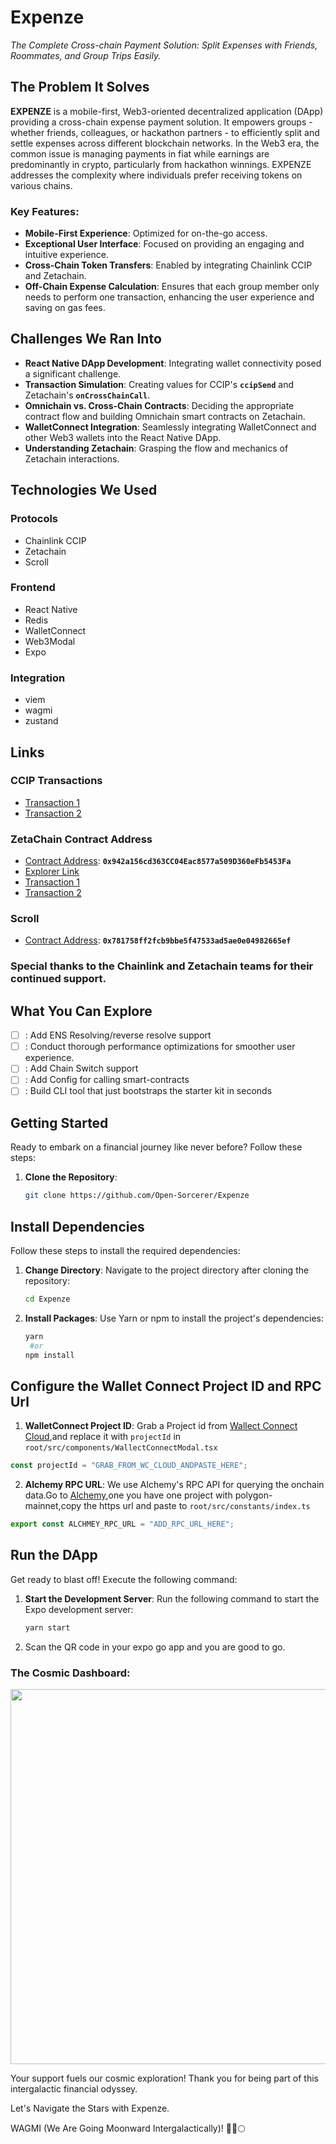 # Expenze

*The Complete Cross-chain Payment Solution:  Split Expenses with Friends, Roommates, and Group Trips Easily.*

## **The Problem It Solves**

**EXPENZE** is a mobile-first, Web3-oriented decentralized application (DApp) providing a cross-chain expense payment solution. It empowers groups - whether friends, colleagues, or hackathon partners - to efficiently split and settle expenses across different blockchain networks. In the Web3 era, the common issue is managing payments in fiat while earnings are predominantly in crypto, particularly from hackathon winnings. EXPENZE addresses the complexity where individuals prefer receiving tokens on various chains.

### **Key Features:**

- **Mobile-First Experience**: Optimized for on-the-go access.
- **Exceptional User Interface**: Focused on providing an engaging and intuitive experience.
- **Cross-Chain Token Transfers**: Enabled by integrating Chainlink CCIP and Zetachain.
- **Off-Chain Expense Calculation**: Ensures that each group member only needs to perform one transaction, enhancing the user experience and saving on gas fees.

## **Challenges We Ran Into**

- **React Native DApp Development**: Integrating wallet connectivity posed a significant challenge.
- **Transaction Simulation**: Creating values for CCIP's **`ccipSend`** and Zetachain's **`onCrossChainCall`**.
- **Omnichain vs. Cross-Chain Contracts**: Deciding the appropriate contract flow and building Omnichain smart contracts on Zetachain.
- **WalletConnect Integration**: Seamlessly integrating WalletConnect and other Web3 wallets into the React Native DApp.
- **Understanding Zetachain**: Grasping the flow and mechanics of Zetachain interactions.

## **Technologies We Used**

### **Protocols**

- Chainlink CCIP
- Zetachain
- Scroll

### **Frontend**

- React Native
- Redis
- WalletConnect
- Web3Modal
- Expo

### **Integration**

- viem
- wagmi
- zustand

## **Links**

### **CCIP Transactions**

- [Transaction 1](https://ccip.chain.link/msg/0x715bec7ad556e96d86c171ff29cf9ee54652e45a5bac1c5947d4d59095bd2309)
- [Transaction 2](https://ccip.chain.link/msg/0xd00cc0ac70da08c2f3fb0a3543a73ead7e27158cec97abb13de569dc47afbc00)

### **ZetaChain Contract Address**

- [Contract Address](https://athens3.explorer.zetachain.com/address/0x942a156cd363CC04Eac8577a509D360eFb5453Fa): **`0x942a156cd363CC04Eac8577a509D360eFb5453Fa`**
- [Explorer Link](https://athens3.explorer.zetachain.com/address/0x942a156cd363CC04Eac8577a509D360eFb5453Fa)
- [Transaction 1](https://mumbai.polygonscan.com/tx/0xc464d38717ebbf339de44465a49bf6133415981022b2717de5061c91939be05e)
- [Transaction 2](https://mumbai.polygonscan.com/tx/0x4c5468fa67c6e695d12b11035a1e20d90fe61098d34a5155261ad8b4e9f2f6a2)

### **Scroll**
- [Contract Address](https://sepolia.scrollscan.com/address/0x781758ff2fcb9bbe5f47533ad5ae0e04982665ef): **`0x781758ff2fcb9bbe5f47533ad5ae0e04982665ef`**

### Special thanks to the Chainlink and Zetachain teams for their continued support.

## What You Can Explore

- [ ] : Add ENS Resolving/reverse resolve support
- [ ] : Conduct thorough performance optimizations for smoother user experience.
- [ ] : Add Chain Switch support
- [ ] : Add Config for calling smart-contracts
- [ ] : Build CLI tool that just bootstraps the starter kit in seconds

## Getting Started

Ready to embark on a financial journey like never before? Follow these steps:

1. **Clone the Repository**:
   ```sh
   git clone https://github.com/Open-Sorcerer/Expenze
   ```

## Install Dependencies

Follow these steps to install the required dependencies:

1. **Change Directory**: Navigate to the project directory after cloning the repository:

   ```sh
   cd Expenze
   ```

2. **Install Packages**: Use Yarn or npm to install the project's dependencies:
   ```sh
   yarn
    #or
   npm install
   ```

## Configure the Wallet Connect Project ID and RPC Url

1. **WalletConnect Project ID**: Grab a Project id from [Wallect Connect Cloud](https://cloud.walletconnect.com/),and replace it with `projectId` in `root/src/components/WallectConnectModal.tsx`

```ts
const projectId = "GRAB_FROM_WC_CLOUD_ANDPASTE_HERE";
```

2. **Alchemy RPC URL**: We use Alchemy's RPC API for querying the onchain data.Go to [Alchemy](https://www.alchemy.com/),one you have one project with polygon-mainnet,copy the https url and paste to `root/src/constants/index.ts`

```ts
export const ALCHMEY_RPC_URL = "ADD_RPC_URL_HERE";
```

## Run the DApp

Get ready to blast off! Execute the following command:

1. **Start the Development Server**: Run the following command to start the Expo development server:

   ```sh
   yarn start
   ```

2. Scan the QR code in your expo go app and you are good to go.

### The Cosmic Dashboard:

<img src="https://github.com/Open-Sorcerer/Expenze/assets/63473496/508e2914-4b2a-46c8-9e75-a589f2ef2c05" height="600"/>




Your support fuels our cosmic exploration! Thank you for being part of this intergalactic financial odyssey.

Let's Navigate the Stars with Expenze.

WAGMI (We Are Going Moonward Intergalactically)! 🚀🌌🌕
